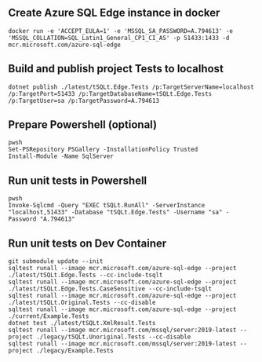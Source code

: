 ## Create Azure SQL Edge instance in docker
```
docker run -e 'ACCEPT_EULA=1' -e 'MSSQL_SA_PASSWORD=A.794613' -e 'MSSQL_COLLATION=SQL_Latin1_General_CP1_CI_AS' -p 51433:1433 -d mcr.microsoft.com/azure-sql-edge
```

## Build and publish project Tests to localhost
```
dotnet publish ./latest/tSQLt.Edge.Tests /p:TargetServerName=localhost /p:TargetPort=51433 /p:TargetDatabaseName=tSQLt.Edge.Tests /p:TargetUser=sa /p:TargetPassword=A.794613
```

## Prepare Powershell (optional)
```
pwsh
Set-PSRepository PSGallery -InstallationPolicy Trusted
Install-Module -Name SqlServer
```

## Run unit tests in Powershell
```
pwsh
Invoke-Sqlcmd -Query "EXEC tSQLt.RunAll" -ServerInstance "localhost,51433" -Database "tSQLt.Edge.Tests" -Username "sa" -Password "A.794613"
```

## Run unit tests on Dev Container
```
git submodule update --init
sqltest runall --image mcr.microsoft.com/azure-sql-edge --project ./latest/tSQLt.Edge.Tests --cc-include-tsqlt
sqltest runall --image mcr.microsoft.com/azure-sql-edge --project ./latest/tSQLt.Edge.Tests.CaseSensitive --cc-include-tsqlt
sqltest runall --image mcr.microsoft.com/azure-sql-edge --project ./latest/tSQLt.Original.Tests --cc-disable
sqltest runall --image mcr.microsoft.com/azure-sql-edge --project ./current/Example.Tests
dotnet test ./latest/tSQLt.XmlResult.Tests
sqltest runall --image mcr.microsoft.com/mssql/server:2019-latest --project ./legacy/tSQLt.Unoriginal.Tests --cc-disable
sqltest runall --image mcr.microsoft.com/mssql/server:2019-latest --project ./legacy/Example.Tests
```